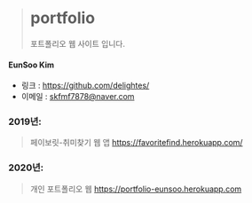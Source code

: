 > # portfolio
> 포트폴리오 웹 사이트 입니다.
 #### EunSoo Kim
 * 링크 : <https://github.com/delightes/>
 * 이메일 : <skfmf7878@naver.com>


### 2019년:
>    페이보릿-취미찾기 웹 앱
>    <https://favoritefind.herokuapp.com/>

### 2020년:
>    개인 포트폴리오 웹
>    <https://portfolio-eunsoo.herokuapp.com>